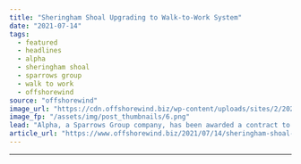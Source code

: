 ```yaml
---
title: "Sheringham Shoal Upgrading to Walk-to-Work System"
date: "2021-07-14"
tags: 
  - featured
  - headlines
  - alpha
  - sheringham shoal
  - sparrows group
  - walk to work
  - offshorewind
source: "offshorewind"
image_url: "https://cdn.offshorewind.biz/wp-content/uploads/sites/2/2021/07/14112003/Alpha.png"
image_fp: "/assets/img/post_thumbnails/6.png"
lead: "Alpha, a Sparrows Group company, has been awarded a contract to undertake turbine platform"
article_url: "https://www.offshorewind.biz/2021/07/14/sheringham-shoal-upgrading-to-walk-to-work-system/"
---
```


---
